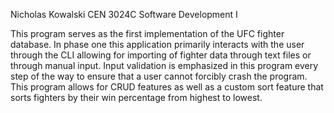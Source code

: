 Nicholas Kowalski CEN 3024C Software Development I

This program serves as the first implementation of the UFC fighter database. In phase one this application primarily interacts with the user through the CLI allowing for importing of fighter data through text files or through manual input. Input validation is emphasized in this program every step of the way to ensure that a user cannot forcibly crash the program. This program allows for CRUD features as well as a custom sort feature that sorts fighters by their win percentage from highest to lowest. 
